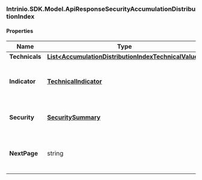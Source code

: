 [//]: # (CLASS:Intrinio.SDK.Model.ApiResponseSecurityAccumulationDistributionIndex)

[//]: # (KIND:object)

### Intrinio.SDK.Model.ApiResponseSecurityAccumulationDistributionIndex
#### Properties

[//]: # (START_DEFINITION)

Name | Type | Description
------------ | ------------- | -------------
**Technicals** | [**List&lt;AccumulationDistributionIndexTechnicalValue&gt;**](AccumulationDistributionIndexTechnicalValue.md) |  &nbsp;
**Indicator** | [**TechnicalIndicator**](TechnicalIndicator.md) | The name and symbol of the technical indicator &nbsp;
**Security** | [**SecuritySummary**](SecuritySummary.md) | The Security of the Stock Price &nbsp;
**NextPage** | string | The token required to request the next page of the data &nbsp;

[//]: # (END_DEFINITION)


[//]: # (CONTAINED_CLASS:Intrinio.SDK.Model.AccumulationDistributionIndexTechnicalValue)


[//]: # (CONTAINED_CLASS:Intrinio.SDK.Model.TechnicalIndicator)


[//]: # (CONTAINED_CLASS:Intrinio.SDK.Model.SecuritySummary)


